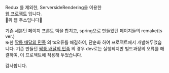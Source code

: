 Redux 를 제외한, ServersideRendering을 이용한     
[웹 프로젝트](http://suhyeon.shop/) 입니다.       
🔼위 웹 주소입니다🔼

기존 세븐틴 페이지 프론트 벡을 합치고, 
spring으로 만들었던 페이지들의 remake(ts ver.)       
또한 [짝퉁 배달의 민족](https://github.com/SuhyeonP/Serverside-Type-Next) 의 ts오류를 해결하여, 
단순화 하여 프로젝트에서 개발해두었습니다.
기존 만들던 [짝퉁 배달의 민족](https://github.com/SuhyeonP/Serverside-Type-Next) 의 경우 dev로는 실행되지만 빌드과정의 오류를
해결하여, 이 프로젝트에 적용해 두었습니다. 

감사합니다.
